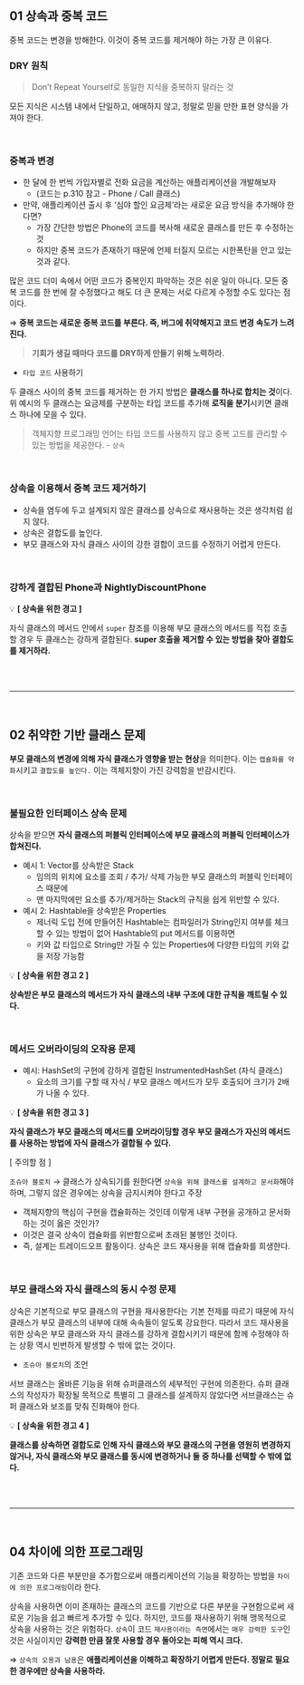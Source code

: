 ## 01 상속과 중복 코드

중복 코드는 변경을 방해한다. 이것이 중복 코드를 제거해야 하는 가장 큰 이유다.

### DRY 원칙

> Don’t Repeat Yourself로 동일한 지식을 중복하지 말라는 것
> 

모든 지식은 시스템 내에서 단일하고, 애매하지 않고, 정말로 믿을 만한 표현 양식을 가져야 한다.

<br>

### 중복과 변경
    
- 한 달에 한 번씩 가입자별로 전화 요금을 계산하는 애플리케이션을 개발해보자
    - (코드는 p.310 참고 - Phone / Call 클래스)
- 만약, 애플리케이션 출시 후 ‘심야 할인 요금제’라는 새로운 요금 방식을 추가해야 한다면?
    - 가장 간단한 방법은 Phone의 코드를 복사해 새로운 클래스를 만든 후 수정하는 것
    - 하지만 중복 코드가 존재하기 때문에 언제 터질지 모르는 시한폭탄을 안고 있는 것과 같다.

많은 코드 더미 속에서 어떤 코드가 중복인지 파악하는 것은 쉬운 일이 아니다.  모든 중복 코드를 한 번에 잘 수정했다고 해도 더 큰 문제는 서로 다르게 수정할 수도 있다는 점이다.

⇒ **중복 코드는 새로운 중복 코드를 부른다. 즉, 버그에 취약해지고 코드 변경 속도가 느려진다.**

> **기회가 생길 때마다 코드를 DRY하게 만들기 위해 노력하라.**
> 
- `타입 코드` 사용하기

두 클래스 사이의 중복 코드를 제거하는 한 가지 방법은 **클래스를 하나로 합치는 것**이다. 위 예시의 두 클래스는 요금제를 구분하는 타입 코드를 추가해 **로직을 분기**시키면 클래스 하나에 모을 수 있다.

> 객체지향 프로그래밍 언어는 타입 코드를 사용하지 않고 중복 고드를 관리할 수 있는 방법을 제공한다. - `상속`

<br>

### 상속을 이용해서 중복 코드 제거하기
    
- 상속을 염두에 두고 설계되지 않은 클래스를 상속으로 재사용하는 것은 생각처럼 쉽지 않다.
- 상속은 결합도를 높인다.
- 부모 클래스와 자식 클래스 사이의 강한 결합이 코드를 수정하기 어렵게 만든다.

<br>

### 강하게 결합된 Phone과 NightlyDiscountPhone
    
💡 **[ 상속을 위한 경고 ]**

자식 클래스의 메서드 안에서 `super` 참조를 이용해 부모 클래스의 메서드를 직접 호출할 경우 두 클래스는 강하게 결합된다. **super 호출을 제거할 수 있는 방법을 찾아 결합도를 제거하라.**

<br>
<br>

---

<br>

## 02 취약한 기반 클래스 문제

**부모 클래스의 변경에 의해 자식 클래스가 영향을 받는 현상**을 의미한다. 이는 `캡슐화를 약화`시키고 `결합도를 높인다.` 이는 객체지향이 가진 강력함을 반감시킨다.

<br>

### 불필요한 인터페이스 상속 문제

상속을 받으면 **자식 클래스의 퍼블릭 인터페이스에 부모 클래스의 퍼블릭 인터페이스가 합쳐진다.**

- 예시 1: Vector를 상속받은 Stack
    - 임의의 위치에 요소를 조회 / 추가/ 삭제 가능한 부모 클래스의 퍼블릭 인터페이스 때문에
    - 맨 마지막에만 요소를 추가/제거하는 Stack의 규칙을 쉽게 위반할 수 있다.
- 예시 2: Hashtable을 상속받은 Properties
    - 제너릭 도입 전에 만들어진 Hashtable는 컴파일러가 String인지 여부를 체크할 수 있는 방법이 없어 Hashtable의 put 메서드를 이용하면
    - 키와 값 타입으로 String만 가질 수 있는 Properties에 다양한 타입의 키와 값을 저장 가능함

💡 **[ 상속을 위한 경고 2 ]**

**상속받은 부모 클래스의 메서드가 자식 클래스의 내부 구조에 대한 규칙을 깨트릴 수 있다.**

<br>

### 메서드 오버라이딩의 오작용 문제

- 예시: HashSet의 구현에 강하게 결합된 InstrumentedHashSet (자식 클래스)
    - 요소의 크기를 구할 때 자식 / 부모 클래스 메서드가 모두 호출되어 크기가 2배가 나올 수 있다.
      
💡 **[ 상속을 위한 경고 3 ]**

**자식 클래스가 부모 클래스의 메서드를 오버라이딩할 경우 부모 클래스가 자신의 메서드를 사용하는 방법에 자식 클래스가 결합될 수 있다.**

[ 주의할 점 ]

`조슈아 블로치` →  클래스가 상속되기를 원한다면 `상속을 위해 클래스를 설계하고 문서화`해야 하며, 그렇지 않은 경우에는 상속을 금지시켜야 한다고 주장
  - 객체지향의 핵심이 구현을 캡슐화하는 것인데 이렇게 내부 구현을 공개하고 문서화하는 것이 옳은 것인가?
  - 이것은 결국 상속이 캡슐화를 위반함으로써 초래된 불행인 것이다.
  - 즉, 설계는 트레이드오프 활동이다. 상속은 코드 재사용을 위해 캡슐화를 희생한다.

<br>

### 부모 클래스와 자식 클래스의 동시 수정 문제

상속은 기본적으로 부모 클래스의 구현을 재사용한다는 기본 전제를 따르기 때문에 자식 클래스가 부모 클래스의 내부에 대해 속속들이 알도록 강요한다. 따라서 코드 재사용을 위한 상속은 부모 클래스와 자식 클래스를 강하게 결합시키기 때문에 함께 수정해야 하는 상황 역시 빈번하게 발생할 수 밖에 없는 것이다.

- `조슈아 블로치`의 조언

서브 클래스는 올바른 기능을 위해 슈퍼클래스의 세부적인 구현에 의존한다. 슈퍼 클래스의 작성자가 확장될 목적으로 특별히 그 클래스를 설계하지 않았다면 서브클래스는 슈퍼 클래스와 보조를 맞춰 진화해야 한다.

💡 **[ 상속을 위한 경고 4 ]**

**클래스를 상속하면 결합도로 인해 자식 클래스와 부모 클래스의 구현을 영원히 변경하지 않거나, 자식 클래스와 부모 클래스를 동시에 변경하거나 둘 중 하나를 선택할 수 밖에 없다.**

<br>
<br>

---

<br>

## 04 차이에 의한 프로그래밍

기존 코드와 다른 부분만을 추가함으로써 애플리케이션의 기능을 확장하는 방법을 `차이에 의한 프로그래밍`이라 한다.

상속을 사용하면 이미 존재하는 클래스의 코드를 기반으로 다른 부분을 구현함으로써 새로운 기능을 쉽고 빠르게 추가할 수 있다. 하지만, 코드를 재사용하기 위해 맹목적으로 상속을 사용하는 것은 위험하다. `상속`이 코드 `재사용이라는 측면`에서는 `매우 강력한 도구`인 것은 사실이지만 **강력한 만큼 잘못 사용할 경우 돌아오는 피해 역시 크다.**

⇒ `상속의 오용과 남용`은 **애플리케이션을 이해하고 확장하기 어렵게 만든다. 정말로 필요한 경우에만 상속을 사용하라.**
